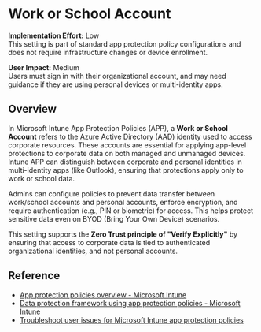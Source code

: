 # Work or School Account

**Implementation Effort:** Low  
This setting is part of standard app protection policy configurations and does not require infrastructure changes or device enrollment.

**User Impact:** Medium  
Users must sign in with their organizational account, and may need guidance if they are using personal devices or multi-identity apps.

## Overview

In Microsoft Intune App Protection Policies (APP), a **Work or School Account** refers to the Azure Active Directory (AAD) identity used to access corporate resources. These accounts are essential for applying app-level protections to corporate data on both managed and unmanaged devices. Intune APP can distinguish between corporate and personal identities in multi-identity apps (like Outlook), ensuring that protections apply only to work or school data.

Admins can configure policies to prevent data transfer between work/school accounts and personal accounts, enforce encryption, and require authentication (e.g., PIN or biometric) for access. This helps protect sensitive data even on BYOD (Bring Your Own Device) scenarios.

This setting supports the **Zero Trust principle of "Verify Explicitly"** by ensuring that access to corporate data is tied to authenticated organizational identities, and not personal accounts.

## Reference

- [App protection policies overview - Microsoft Intune](https://learn.microsoft.com/en-us/intune/intune-service/apps/app-protection-policy)
- [Data protection framework using app protection policies - Microsoft Intune](https://learn.microsoft.com/en-us/intune/intune-service/apps/app-protection-framework)
- [Troubleshoot user issues for Microsoft Intune app protection policies](https://learn.microsoft.com/en-us/troubleshoot/mem/intune/app-protection-policies/troubleshoot-mam)

